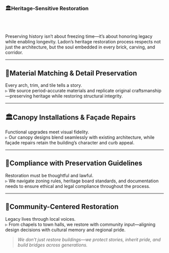 ### 🏛️Heritage-Sensitive Restoration

<br/><br/>

Preserving history isn’t about freezing time—it’s about honoring legacy while enabling longevity. Ladon’s heritage restoration process respects not just the architecture, but the soul embedded in every brick, carving, and corridor.

---

## 🧱Material Matching & Detail Preservation  
Every arch, trim, and tile tells a story.  
▹ We source period-accurate materials and replicate original craftsmanship—preserving heritage while restoring structural integrity.

---

## 🏛️Canopy Installations & Façade Repairs  
Functional upgrades meet visual fidelity.  
▹ Our canopy designs blend seamlessly with existing architecture, while façade repairs retain the building’s character and curb appeal.

---

## 📜Compliance with Preservation Guidelines  
Restoration must be thoughtful and lawful.  
▹ We navigate zoning rules, heritage board standards, and documentation needs to ensure ethical and legal compliance throughout the process.

---

## 🫱Community-Centered Restoration  
Legacy lives through local voices.  
▹ From chapels to town halls, we restore with community input—aligning design decisions with cultural memory and regional pride.

> _We don’t just restore buildings—we protect stories, inherit pride, and build bridges across generations._



